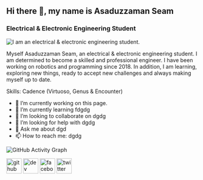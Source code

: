 ## Hi there 👋, my name is Asaduzzaman Seam
### Electrical & Electronic Engineering Student
![I am an electrical & electronic engineering student.](https://snyk.io/wp-content/uploads/blog-banner-github-scanning.png)

Myself  Asaduzzaman Seam, an electrical & electronic engineering student. I am determined  to  become  a  skilled  and  professional  engineer.  I have been working on robotics and  programming since  2018. In  addition, I am learning, exploring new things, ready to accept new  challenges  and  always  making myself up  to date.

Skills: Cadence (Virtuoso, Genus & Encounter)

- 🔭 I’m currently working on this page. 
- 🌱 I’m currently learning fdgdg 
- 👯 I’m looking to collaborate on dgdg 
- 🤔 I’m looking for help with dgdg 
- 💬 Ask me about dgd 
- 📫 How to reach me: dgdg 

![GitHub Activity Graph](https://activity-graph.herokuapp.com/graph?username=Asaduzzaman-Seam)  


[<img src='https://cdn.jsdelivr.net/npm/simple-icons@3.0.1/icons/github.svg' alt='github' height='40'>](https://github.com/dgdg)  [<img src='https://cdn.jsdelivr.net/npm/simple-icons@3.0.1/icons/hashnode.svg' alt='dev' height='40'>](dgdg)  [<img src='https://cdn.jsdelivr.net/npm/simple-icons@3.0.1/icons/facebook.svg' alt='facebook' height='40'>](https://www.facebook.com/dgdg)  [<img src='https://cdn.jsdelivr.net/npm/simple-icons@3.0.1/icons/twitter.svg' alt='twitter' height='40'>](https://twitter.com/dgdg)  



